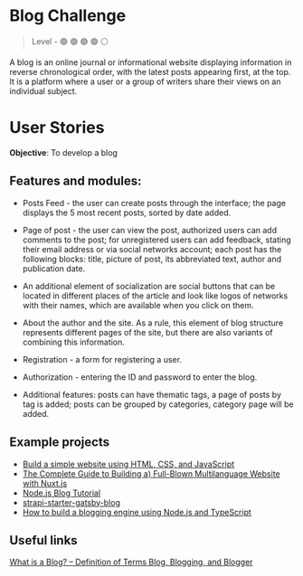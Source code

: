 # Blog Challenge

> Level -  :green_circle: :green_circle: :green_circle: :green_circle: :white_circle:

A blog is an online journal or informational website displaying information in reverse chronological order, with the latest posts appearing first, at the top. It is a platform where a user or a group of writers share their views on an individual subject.

# User Stories

**Objective**: To develop a blog

## Features and modules:

- Posts Feed - the user can create posts through the interface; the page displays the 5 most recent posts, sorted by date added.

- Page of post - the user can view the post, authorized users can add comments to the post; for unregistered users can add feedback, stating their email address or via social networks account; each post has the following blocks: title, picture of post, its abbreviated text, author and publication date.

- An additional element of socialization are social buttons that can be located in different places of the article and look like logos of networks with their names, which are available when you click on them.

- About the author and the site. As a rule, this element of blog structure represents different pages of the site, but there are also variants of combining this information.

- Registration - a form for registering a user.

- Authorization - entering the ID and password to enter the blog.

- Additional features: posts can have thematic tags, a page of posts by tag is added; posts can be grouped by categories, category page will be added.

## Example projects 

- [Build a simple website using HTML, CSS, and JavaScript](https://docs.microsoft.com/en-us/learn/modules/build-simple-website/)
- [The Complete Guide to Building a) Full-Blown Multilanguage Website with Nuxt.js](https://www.storyblok.com/tp/nuxt-js-multilanguage-website-tutorial)
- [Node.js Blog Tutorial](https://vegibit.com/node-js-blog-tutorial/)
- [strapi-starter-gatsby-blog](https://github.com/strapi/strapi-starter-gatsby-blog)
- [How to build a blogging engine using Node.js and TypeScript](https://morioh.com/p/7e22904a2c39)

## Useful links

[What is a Blog? – Definition of Terms Blog, Blogging, and Blogger](https://firstsiteguide.com/what-is-blog/)
